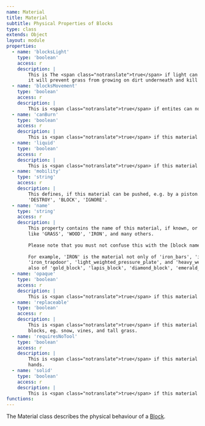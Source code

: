 ```yaml
---
name: Material
title: Material
subtitle: Physical Properties of Blocks
type: class
extends: Object
layout: module
properties:
  - name: 'blocksLight'
    type: 'boolean'
    access: r
    description: |
        This is The <span class="notranslate">true</span> if light can not pass this material. If so
        it will prevent grass from growing on dirt underneath and kill any grass below it.
  - name: 'blocksMovement'
    type: 'boolean'
    access: r
    description: |
        This is <span class="notranslate">true</span> if entites can not pass this material.
  - name: 'canBurn'
    type: 'boolean'
    access: r
    description: |
        This is <span class="notranslate">true</span> if this material can catch fire.
  - name: 'liquid'
    type: 'boolean'
    access: r
    description: |
        This is <span class="notranslate">true</span> if this material is liquid and can flow.
  - name: 'mobility'
    type: 'string'
    access: r
    description: |
        This defines, if this material can be pushed, e.g. by a piston. The value is one of 'NORMAL',
        'DESTROY', 'BLOCK', 'IGNORE'.
  - name: 'name'
    type: 'string'
    access: r
    description: |
        This property contains the name of this material, if known, or nil, if not. This is something
        like 'GRASS', 'WOOD', 'IRON', and many others.
       
        Please note that you must not confuse this with the [block name](/modules/Block/#name).
       
        For example, 'IRON' is the material not only of 'iron_bars', 'iron_block', 'iron_door',
        'iron_trapdoor', 'light_weighted_pressure_plate', and 'heavy_weighted_pressure_plate', but
        also of 'gold_block', 'lapis_block', 'diamond_block', 'emerald_block', and 'redstone_block'.
  - name: 'opaque'
    type: 'boolean'
    access: r
    description: |
        This is <span class="notranslate">true</span> if this material blocks the sight of entities.
  - name: 'replaceable'
    type: 'boolean'
    access: r
    description: |
        This is <span class="notranslate">true</span> if this material can be replaced by other
        blocks, eg. snow, vines, and tall grass.
  - name: 'requiresNoTool'
    type: 'boolean'
    access: r
    description: |
        This is <span class="notranslate">true</span> if this material can be harvested just by
        hands.
  - name: 'solid'
    type: 'boolean'
    access: r
    description: |
        This is <span class="notranslate">true</span> if this material is solid.
functions:
---
```


The <span class="notranslate">Material</span> class describes the physical behaviour of a
[Block](modules/Block).
